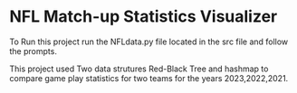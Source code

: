 <H1>NFL Match-up Statistics Visualizer</H1>

To Run this project run the NFLdata.py file located in the src file and follow the prompts. 

This project used Two data strutures Red-Black Tree and hashmap to compare game play statistics for two teams for the years 2023,2022,2021. 
